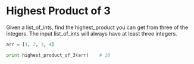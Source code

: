 # Highest Product of 3
Given a list_of_ints, find the highest_product you can get from three of the integers.
The input list_of_ints will always have at least three integers.

```python
arr = [1, 2, 3, 4]

print highest_product_of_3(arr)    # 10
```
